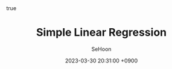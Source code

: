---
title: Simple Linear Regression
author: SeHoon
date: 2023-03-30 20:31:00 +0900
categories: [Machine Learning, ML_Theory]
tags: [machine learning, python]
math: true
mermaid: true
---